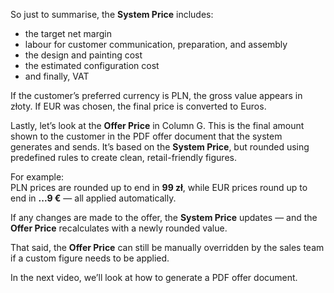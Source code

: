 So just to summarise, the **System Price** includes:

- the target net margin
- labour for customer communication, preparation, and assembly
- the design and painting cost
- the estimated configuration cost
- and finally, VAT

If the customer’s preferred currency is PLN, the gross value appears in złoty. If EUR was chosen, the final price is converted to Euros.

Lastly, let’s look at the **Offer Price** in Column G. This is the final amount shown to the customer in the PDF offer document that the system generates and sends. It’s based on the **System Price**, but rounded using predefined rules to create clean, retail-friendly figures.

For example:  
PLN prices are rounded up to end in **99 zł**, while EUR prices round up to end in **...9 €** — all applied automatically.

If any changes are made to the offer, the **System Price** updates — and the **Offer Price** recalculates with a newly rounded value.

That said, the **Offer Price** can still be manually overridden by the sales team if a custom figure needs to be applied.

In the next video, we’ll look at how to generate a PDF offer document.
